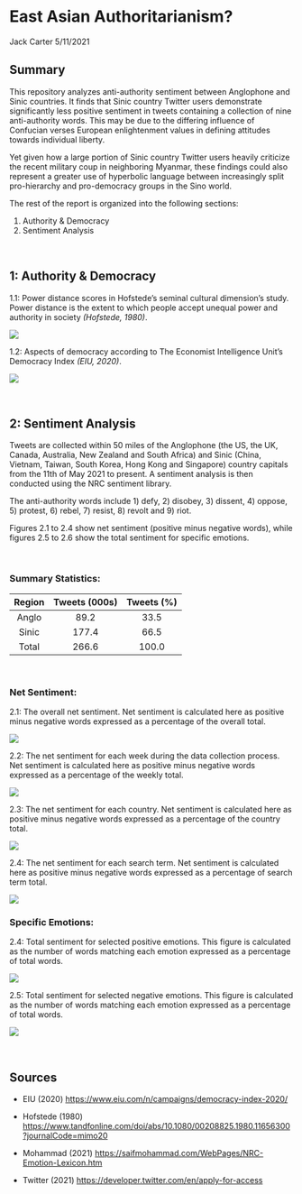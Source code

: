 East Asian Authoritarianism?
================
Jack Carter
5/11/2021

## **Summary**

This repository analyzes anti-authority sentiment between Anglophone and
Sinic countries. It finds that Sinic country Twitter users demonstrate
significantly less positive sentiment in tweets containing a collection
of nine anti-authority words. This may be due to the differing influence
of Confucian verses European enlightenment values in defining attitudes
towards individual liberty.

Yet given how a large portion of Sinic country Twitter users heavily
criticize the recent military coup in neighboring Myanmar, these
findings could also represent a greater use of hyperbolic language
between increasingly split pro-hierarchy and pro-democracy groups in the
Sino world.

The rest of the report is organized into the following sections:

1)  Authority & Democracy
2)  Sentiment Analysis

 

## **1: Authority & Democracy**

1.1: Power distance scores in Hofstede’s seminal cultural dimension’s
study. Power distance is the extent to which people accept unequal power
and authority in society *(Hofstede, 1980)*.

![](East-Asian-Authoritarianism_files/figure-gfm/unnamed-chunk-1-1.png)<!-- -->

1.2: Aspects of democracy according to The Economist Intelligence Unit’s
Democracy Index *(EIU, 2020)*.

![](East-Asian-Authoritarianism_files/figure-gfm/unnamed-chunk-2-1.png)<!-- -->

 

## **2: Sentiment Analysis**

Tweets are collected within 50 miles of the Anglophone (the US, the UK,
Canada, Australia, New Zealand and South Africa) and Sinic (China,
Vietnam, Taiwan, South Korea, Hong Kong and Singapore) country capitals
from the 11th of May 2021 to present. A sentiment analysis is then
conducted using the NRC sentiment library.

The anti-authority words include 1) defy, 2) disobey, 3) dissent, 4)
oppose, 5) protest, 6) rebel, 7) resist, 8) revolt and 9) riot.

Figures 2.1 to 2.4 show net sentiment (positive minus negative words),
while figures 2.5 to 2.6 show the total sentiment for specific emotions.

<br>

### Summary Statistics:

| Region | Tweets (000s) | Tweets (%) |
| :----: | :-----------: | :--------: |
| Anglo  |     89.2      |    33.5    |
| Sinic  |     177.4     |    66.5    |
| Total  |     266.6     |   100.0    |

 

### Net Sentiment:

2.1: The overall net sentiment. Net sentiment is calculated here as
positive minus negative words expressed as a percentage of the overall
total.

![](East-Asian-Authoritarianism_files/figure-gfm/unnamed-chunk-4-1.png)<!-- -->

2.2: The net sentiment for each week during the data collection process.
Net sentiment is calculated here as positive minus negative words
expressed as a percentage of the weekly total.

![](East-Asian-Authoritarianism_files/figure-gfm/unnamed-chunk-5-1.png)<!-- -->

2.3: The net sentiment for each country. Net sentiment is calculated
here as positive minus negative words expressed as a percentage of the
country total.

![](East-Asian-Authoritarianism_files/figure-gfm/unnamed-chunk-6-1.png)<!-- -->

2.4: The net sentiment for each search term. Net sentiment is calculated
here as positive minus negative words expressed as a percentage of
search term total.

![](East-Asian-Authoritarianism_files/figure-gfm/unnamed-chunk-7-1.png)<!-- -->

### Specific Emotions:

2.4: Total sentiment for selected positive emotions. This figure is
calculated as the number of words matching each emotion expressed as a
percentage of total words.

![](East-Asian-Authoritarianism_files/figure-gfm/unnamed-chunk-8-1.png)<!-- -->

2.5: Total sentiment for selected negative emotions. This figure is
calculated as the number of words matching each emotion expressed as a
percentage of total words.

![](East-Asian-Authoritarianism_files/figure-gfm/unnamed-chunk-9-1.png)<!-- -->

 

## **Sources**

  - EIU (2020) <https://www.eiu.com/n/campaigns/democracy-index-2020/>

  - Hofstede (1980)
    <https://www.tandfonline.com/doi/abs/10.1080/00208825.1980.11656300?journalCode=mimo20>

  - Mohammad (2021)
    <https://saifmohammad.com/WebPages/NRC-Emotion-Lexicon.htm>

  - Twitter (2021) <https://developer.twitter.com/en/apply-for-access>
